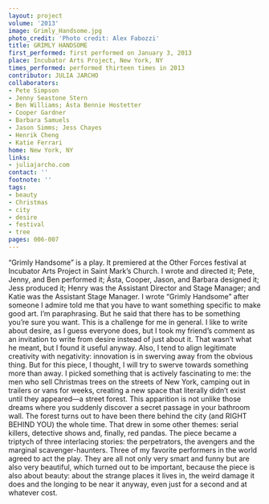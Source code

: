 ```yaml
---
layout: project
volume: '2013'
image: Grimly_Handsome.jpg
photo_credit: 'Photo credit: Alex Fabozzi'
title: GRIMLY HANDSOME
first_performed: first performed on January 3, 2013
place: Incubator Arts Project, New York, NY
times_performed: performed thirteen times in 2013
contributor: JULIA JARCHO
collaborators:
- Pete Simpson
- Jenny Seastone Stern
- Ben Williams; Ásta Bennie Hostetter
- Cooper Gardner
- Barbara Samuels
- Jason Simms; Jess Chayes
- Henrik Cheng
- Katie Ferrari
home: New York, NY
links:
- juliajarcho.com
contact: ''
footnote: ''
tags:
- beauty
- Christmas
- city
- desire
- festival
- tree
pages: 006-007
---
```


“Grimly Handsome” is a play. It premiered at the Other Forces festival at Incubator Arts Project in Saint Mark’s Church. I wrote and directed it; Pete, Jenny, and Ben performed it; Ásta, Cooper, Jason, and Barbara designed it; Jess produced it; Henry was the Assistant Director and Stage Manager; and Katie was the Assistant Stage Manager. I wrote “Grimly Handsome” after someone I admire told me that you have to want something specific to make good art. I’m paraphrasing. But he said that there has to be something you’re sure you want. This is a challenge for me in general. I like to write about desire, as I guess everyone does, but I took my friend’s comment as an invitation to write from desire instead of just about it. That wasn’t what he meant, but I found it useful anyway. Also, I tend to align legitimate creativity with negativity: innovation is in swerving away from the obvious thing. But for this piece, I thought, I will try to swerve towards something more than away. I picked something that is actively fascinating to me: the men who sell Christmas trees on the streets of New York, camping out in trailers or vans for weeks, creating a new space that literally didn’t exist until they appeared—a street forest. This apparition is not unlike those dreams where you suddenly discover a secret passage in your bathroom wall. The forest turns out to have been there behind the city (and RIGHT BEHIND YOU) the whole time. That drew in some other themes: serial killers, detective shows and, finally, red pandas. The piece became a triptych of three interlacing stories: the perpetrators, the avengers and the marginal scavenger-haunters. Three of my favorite performers in the world agreed to act the play. They are all not only very smart and funny but are also very beautiful, which turned out to be important, because the piece is also about beauty: about the strange places it lives in, the weird damage it does and the longing to be near it anyway, even just for a second and at whatever cost.
